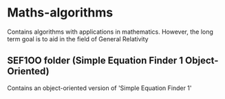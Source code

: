 # Maths-algorithms
Contains algorithms with applications in mathematics. However, the long term goal is to aid in the field of General Relativity

## SEF1OO folder (Simple Equation Finder 1 Object-Oriented)
Contains an object-oriented version of 'Simple Equation Finder 1'
